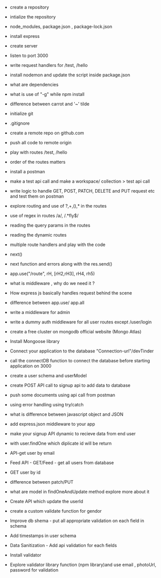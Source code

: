 - create a repository 
- intialize the repository 
- node_modules, package.json , package-lock.json 
- install express
- create server 
- listen to port 3000
- write request handlers for /test, /hello 
- install nodemon and update the script inside package.json 
- what are dependencies 
- what is use of "-g" while npm install 
- difference between carrot and '~' tilde

- initialize git 
- .gitignore
- create a remote repo on github.com 
- push all code to remote origin 
- play with routes /test, /hello 
- order of the routes matters 
- install a postman 
- make a test api call and make a workspace/ collection > test api call 
- write logic to handle GET, POST, PATCH, DELETE and PUT request etc and test them on postman
- explore routing and use of ?,+,(),* in the routes
- use of regex in routes /a/, /.*fly$/
- reading the query params in the routes 
- reading the dynamic routes 
- multiple route handlers and play with the code 
- next()
- next function and errors along with the res.send()
- app.use("/route", rH, [rH2,rH3], rH4, rh5)
- what is middleware , why do we need it ?
- How express js basically handles request behind the scene 
- difference between app.use/ app.all 
- write a middleware for admin 
- write a dummy auth middleware for all user routes except /user/login 
- create a free cluster on mongodb official website (Mongo Atlas)
- Install Mongoose library
- Connect your application to the database "Connection-url"/devTinder
- call the connectDB function to connect the database before starting application on 3000
- create a user schema and userModel
- create POST API call to signup api to add data to database 
- push some documents using api call from postman
- using error handling using try/catch
- what is difference between javascript object and JSON
- add express.json middleware to your app
- make your signup API dynamic to recieve data from end user 
- with user.findOne which diplicate id will be return 
- API-get user by email 
- Feed API - GET/Feed - get all users from database
- GET user by id 
- difference between patch/PUT
- what are model in findOneAndUpdate method explore more about it 
- Create API which update the userId 
- create a custom validate function for gendor 
- Improve db shema - put all appropriate validation on each field in schema 
- Add timestamps in user schema 
- Data Sanitization - Add api validation for each fields 
- Install validator
- Explore validator  library function (npm library)and use  email , photoUrl, password for validation
